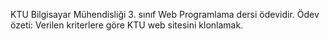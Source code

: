KTU Bilgisayar Mühendisliği 3. sınıf Web Programlama dersi ödevidir.
Ödev özeti: Verilen kriterlere göre KTU web sitesini klonlamak.
